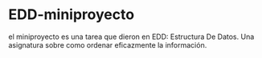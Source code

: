 # EDD-miniproyecto
el miniproyecto es una tarea que dieron en EDD: Estructura De Datos. Una asignatura sobre como ordenar eficazmente la información.
